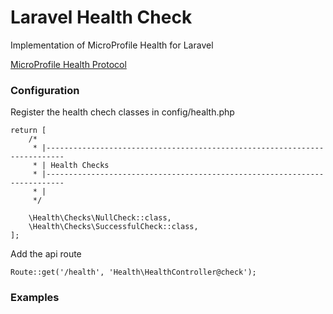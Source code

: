 # Laravel Health Check

Implementation of MicroProfile Health for Laravel

[MicroProfile Health Protocol](https://github.com/eclipse/microprofile-health/blob/master/spec/src/main/asciidoc/protocol-wireformat.adoc "Protocol")

### Configuration

Register the health chech classes in config/health.php

    return [
        /*
         * |--------------------------------------------------------------------------
         * | Health Checks
         * |--------------------------------------------------------------------------
         * |
         */

        \Health\Checks\NullCheck::class,
        \Health\Checks\SuccessfulCheck::class,
    ];

Add the api route

    Route::get('/health', 'Health\HealthController@check');

### Examples
